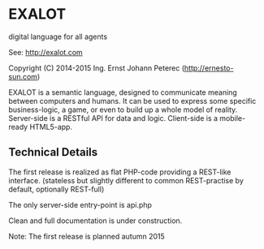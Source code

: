 # EXALOT
digital language for all agents

See: http://exalot.com

Copyright (C) 2014-2015 Ing. Ernst Johann Peterec (http://ernesto-sun.com)

EXALOT is a semantic language, designed to communicate meaning between computers and humans. It can be used to express some specific business-logic, a game, or even to build up a whole model of reality. Server-side is a RESTful API for data and logic. Client-side is a mobile-ready HTML5-app.

## Technical Details

The first release is realized as flat PHP-code providing a REST-like interface. (stateless but slightly different to common REST-practise by default, optionally REST-full)

The only server-side entry-point is api.php

Clean and full documentation is under construction.

Note: The first release is planned autumn 2015

